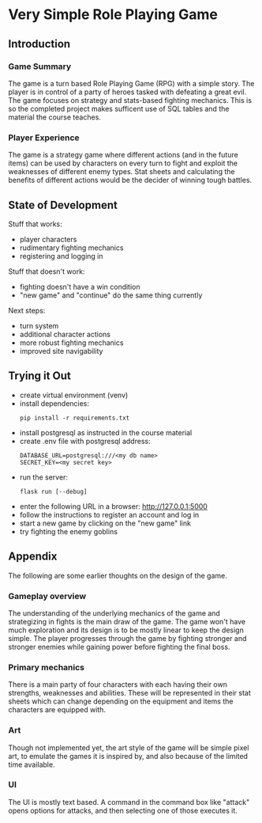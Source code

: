 # Very Simple Role Playing Game

## Introduction

### Game Summary

The game is a turn based Role Playing Game (RPG) with a simple story. The player is in control of a party of heroes tasked with defeating a great evil. The game focuses on strategy and stats-based fighting mechanics. This is so the completed project makes sufficent use of SQL tables and the material the course teaches.

### Player Experience

The game is a strategy game where different actions (and in the future items) can be used by characters on every turn to fight and exploit the weaknesses of different enemy types. Stat sheets and calculating the benefits of different actions would be the decider of winning tough battles.

## State of Development

Stuff that works:

 - player characters
 - rudimentary fighting mechanics
 - registering and logging in

Stuff that doesn't work:

 - fighting doesn't have a win condition
 - "new game" and "continue" do the same thing currently

Next steps:

 - turn system
 - additional character actions
 - more robust fighting mechanics
 - improved site navigability

## Trying it Out

 - create virtual environment (venv)
 - install dependencies:
    ```
    pip install -r requirements.txt
    ```
 - install postgresql as instructed in the course material
 - create .env file with postgresql address:
   ```
   DATABASE_URL=postgresql:///<my db name>
   SECRET_KEY=<my secret key>
   ```
 - run the server:
    ```
    flask run [--debug]
    ```
 - enter the following URL in a browser: http://127.0.0.1:5000
 - follow the instructions to register an account and log in
 - start a new game by clicking on the "new game" link
 - try fighting the enemy goblins

## Appendix

The following are some earlier thoughts on the design of the game.

### Gameplay overview

The understanding of the underlying mechanics of the game and strategizing in fights is the main draw of the game. The game won't have much exploration and its design is to be mostly linear to keep the design simple. The player progresses through the game by fighting stronger and stronger enemies while gaining power before fighting the final boss.

### Primary mechanics

There is a main party of four characters with each having their own strengths, weaknesses and abilities. These will be represented in their stat sheets which can change depending on the equipment and items the characters are equipped with.

### Art

Though not implemented yet, the art style of the game will be simple pixel art, to emulate the games it is inspired by, and also because of the limited time available.

### UI

The UI is mostly text based. A command in the command box like "attack" opens options for attacks, and then selecting one of those executes it.
